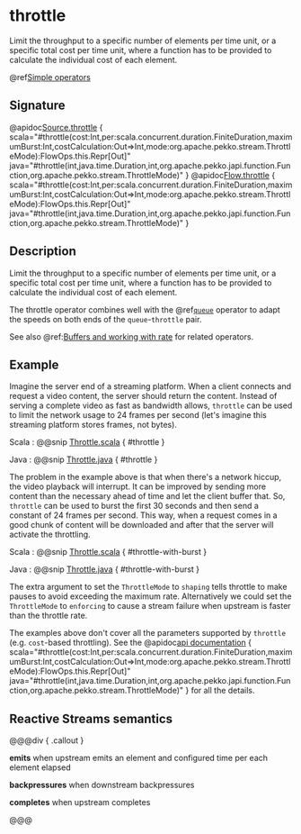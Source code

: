 # throttle

Limit the throughput to a specific number of elements per time unit, or a specific total cost per time unit, where a function has to be provided to calculate the individual cost of each element.

@ref[Simple operators](../index.md#simple-operators)

## Signature

@apidoc[Source.throttle](Source) { scala="#throttle(cost:Int,per:scala.concurrent.duration.FiniteDuration,maximumBurst:Int,costCalculation:Out=&gt;Int,mode:org.apache.pekko.stream.ThrottleMode):FlowOps.this.Repr[Out]" java="#throttle(int,java.time.Duration,int,org.apache.pekko.japi.function.Function,org.apache.pekko.stream.ThrottleMode)" }
@apidoc[Flow.throttle](Flow) { scala="#throttle(cost:Int,per:scala.concurrent.duration.FiniteDuration,maximumBurst:Int,costCalculation:Out=&gt;Int,mode:org.apache.pekko.stream.ThrottleMode):FlowOps.this.Repr[Out]" java="#throttle(int,java.time.Duration,int,org.apache.pekko.japi.function.Function,org.apache.pekko.stream.ThrottleMode)" }

## Description

Limit the throughput to a specific number of elements per time unit, or a specific total cost per time unit, where
a function has to be provided to calculate the individual cost of each element.

The throttle operator combines well with the @ref[`queue`](./../Source/queue.md) operator to adapt the speeds on both ends of the `queue`-`throttle` pair.

See also @ref:[Buffers and working with rate](../../stream-rate.md) for related operators.

## Example

Imagine the server end of a streaming platform. When a client connects and request a video content, the server 
should return the content. Instead of serving a complete video as fast as bandwidth allows, `throttle` can be used
to limit the network usage to 24 frames per second (let's imagine this streaming platform stores frames, not bytes).

Scala
:   @@snip [Throttle.scala](/docs/src/test/scala/docs/stream/operators/sourceorflow/Throttle.scala) { #throttle }

Java
:   @@snip [Throttle.java](/docs/src/test/java/jdocs/stream/operators/sourceorflow/Throttle.java) { #throttle }

The problem in the example above is that when there's a network hiccup, the video playback will interrupt. It can be
improved by sending more content than the necessary ahead of time and let the client buffer that. So, `throttle` can be used 
to burst the first 30 seconds and then send a constant of 24 frames per second. This way, when a request comes in
a good chunk of content will be downloaded and after that the server will activate the throttling.

Scala
:   @@snip [Throttle.scala](/docs/src/test/scala/docs/stream/operators/sourceorflow/Throttle.scala) { #throttle-with-burst }

Java
:   @@snip [Throttle.java](/docs/src/test/java/jdocs/stream/operators/sourceorflow/Throttle.java) { #throttle-with-burst }

The extra argument to set the `ThrottleMode` to `shaping` tells throttle to make pauses to avoid exceeding 
the maximum rate. Alternatively we could set the `ThrottleMode` to `enforcing` to cause a stream failure when upstream is faster
than the throttle rate.   

The examples above don't cover all the parameters supported by `throttle` (e.g. `cost`-based throttling). See the 
@apidoc[api documentation](Flow) { scala="#throttle(cost:Int,per:scala.concurrent.duration.FiniteDuration,maximumBurst:Int,costCalculation:Out=&gt;Int,mode:org.apache.pekko.stream.ThrottleMode):FlowOps.this.Repr[Out]" java="#throttle(int,java.time.Duration,int,org.apache.pekko.japi.function.Function,org.apache.pekko.stream.ThrottleMode)" }
for all the details.

## Reactive Streams semantics

@@@div { .callout }

**emits** when upstream emits an element and configured time per each element elapsed

**backpressures** when downstream backpressures

**completes** when upstream completes

@@@

